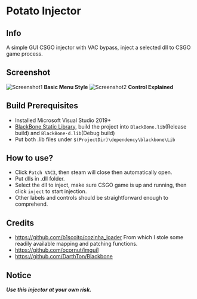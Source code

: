 # Potato Injector
## Info
 A simple GUI CSGO injector with VAC bypass, inject a selected dll to CSGO game process.
## Screenshot
![Screenshot1](https://raw.githubusercontent.com/leo4048111/Potato-Injector/main/screenshots/screenshot1.png)
**Basic Menu Style**
![Screenshot2](https://raw.githubusercontent.com/leo4048111/Potato-Injector/main/screenshots/screenshot2.png)
**Control Explained**
## Build Prerequisites
+ Installed Microsoft Visual Studio 2019+ 
+ [BlackBone Static Library](https://github.com/DarthTon/Blackbone), build the project into `BlackBone.lib`(Release build) and `BlackBone-d.lib`(Debug build)
+ Put both .lib files under `$(ProjectDir)\dependency\blackbone\Lib`
## How to use?
+ Click `Patch VAC3`, then steam will close then automatically open.
+ Put dlls in .dll folder.
+ Select the dll to inject, make sure CSGO game is up and running, then click `inject` to start injection.
+ Other labels and controls should be straightforward enough to comprehend.
## Credits
+ https://github.com/b1scoito/cozinha_loader From which I stole some readily available mapping and patching functions.
+ https://github.com/ocornut/imgui]
+ https://github.com/DarthTon/Blackbone
## Notice
***Use this injector at your own risk.***
